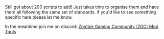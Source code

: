 Still got about 200 scripts to add! Just takes time to organise them and have them all following the same set of standards.
If you'd like to see something specific here please let me know.

In the meantime join me on discord: [Zombie Gaming Community (ZGC) Mod Tools](https://tinyurl.com/zgcdiscord)
